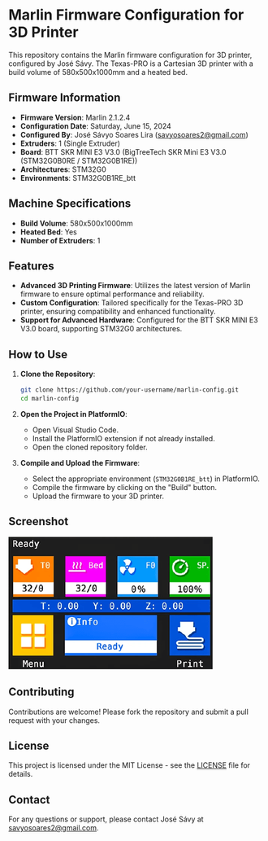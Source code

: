 # Marlin Firmware Configuration for 3D Printer

This repository contains the Marlin firmware configuration for 3D printer, configured by José Sávy. The Texas-PRO is a Cartesian 3D printer with a build volume of 580x500x1000mm and a heated bed.

## Firmware Information

- **Firmware Version**: Marlin 2.1.2.4
- **Configuration Date**: Saturday, June 15, 2024
- **Configured By**: José Sávyo Soares Lira (savyosoares2@gmail.com)
- **Extruders**: 1 (Single Extruder)
- **Board**: BTT SKR MINI E3 V3.0 (BigTreeTech SKR Mini E3 V3.0 (STM32G0B0RE / STM32G0B1RE))
- **Architectures**: STM32G0
- **Environments**: STM32G0B1RE_btt

## Machine Specifications

- **Build Volume**: 580x500x1000mm
- **Heated Bed**: Yes
- **Number of Extruders**: 1

## Features

- **Advanced 3D Printing Firmware**: Utilizes the latest version of Marlin firmware to ensure optimal performance and reliability.
- **Custom Configuration**: Tailored specifically for the Texas-PRO 3D printer, ensuring compatibility and enhanced functionality.
- **Support for Advanced Hardware**: Configured for the BTT SKR MINI E3 V3.0 board, supporting STM32G0 architectures.

## How to Use

1. **Clone the Repository**:
    ```bash
    git clone https://github.com/your-username/marlin-config.git
    cd marlin-config
    ```

2. **Open the Project in PlatformIO**:
    - Open Visual Studio Code.
    - Install the PlatformIO extension if not already installed.
    - Open the cloned repository folder.

3. **Compile and Upload the Firmware**:
    - Select the appropriate environment (`STM32G0B1RE_btt`) in PlatformIO.
    - Compile the firmware by clicking on the "Build" button.
    - Upload the firmware to your 3D printer.

## Screenshot

![Firmware Information](images/IHM.png)

## Contributing

Contributions are welcome! Please fork the repository and submit a pull request with your changes.

## License

This project is licensed under the MIT License - see the [LICENSE](LICENSE) file for details.

## Contact

For any questions or support, please contact José Sávy at savyosoares2@gmail.com.
